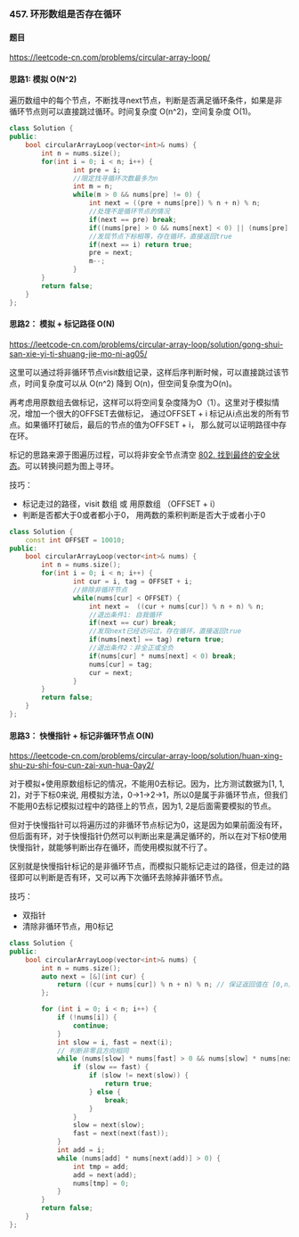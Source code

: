 ### 457. 环形数组是否存在循环

#### 题目

https://leetcode-cn.com/problems/circular-array-loop/



#### 思路1: 模拟 O(N^2) 

遍历数组中的每个节点，不断找寻next节点，判断是否满足循环条件，如果是非循环节点则可以直接跳过循环。时间复杂度 O(n^2)，空间复杂度 O(1)。

```cpp
class Solution {
public:
    bool circularArrayLoop(vector<int>& nums) {
        int n = nums.size();
        for(int i = 0; i < n; i++) {
                int pre = i;
                //限定找寻循环次数最多为n
                int m = n; 
                while(m > 0 && nums[pre] != 0) {  
                    int next = ((pre + nums[pre]) % n + n) % n;
                    //处理不是循环节点的情况
                    if(next == pre) break;
                    if((nums[pre] > 0 && nums[next] < 0) || (nums[pre] < 0 && nums[next] > 0)) break;
                    //发现节点下标相等，存在循环，直接返回true
                    if(next == i) return true;
                    pre = next;
                    m--;
                }
        }
        return false;
    }
};
```

#### 思路2： 模拟 + 标记路径 O(N)
https://leetcode-cn.com/problems/circular-array-loop/solution/gong-shui-san-xie-yi-ti-shuang-jie-mo-ni-ag05/ 

这里可以通过将非循环节点visit数组记录，这样后序判断时候，可以直接跳过该节点，时间复杂度可以从 O(n^2) 降到 O(n)，但空间复杂度为O(n)。

再考虑用原数组去做标记，这样可以将空间复杂度降为O（1）。这里对于模拟情况，增加一个很大的OFFSET去做标记， 通过OFFSET + i 标记从i点出发的所有节点。如果循环打破后，最后的节点的值为OFFSET + i， 那么就可以证明路径中存在环。

标记的思路来源于图遍历过程，可以将非安全节点清空 [802. 找到最终的安全状态](graph/802-find-eventual-safe-states.md)。可以转换问题为图上寻环。

技巧：
  - 标记走过的路径，visit 数组 或 用原数组 （OFFSET + i） 
  - 判断是否都大于0或者都小于0， 用两数的乘积判断是否大于或者小于0

```cpp
class Solution {
    const int OFFSET = 10010;
public:
    bool circularArrayLoop(vector<int>& nums) {
        int n = nums.size();
        for(int i = 0; i < n; i++) {
                int cur = i, tag = OFFSET + i;
                //排除非循环节点
                while(nums[cur] < OFFSET) {  
                    int next =  ((cur + nums[cur]) % n + n) % n;
                    //退出条件1: 自我循环
                    if(next == cur) break;
                    //发现next已经访问过，存在循环，直接返回true
                    if(nums[next] == tag) return true;
                    //退出条件2：非全正或全负
                    if(nums[cur] * nums[next] < 0) break; 
                    nums[cur] = tag;
                    cur = next;
                }          
        }
        return false;
    }
};
```

#### 思路3： 快慢指针 + 标记非循环节点 O(N)

https://leetcode-cn.com/problems/circular-array-loop/solution/huan-xing-shu-zu-shi-fou-cun-zai-xun-hua-0ay2/ 

对于模拟+使用原数组标记的情况，不能用0去标记。因为，比方测试数据为[1, 1, 2]，对于下标0来说, 用模拟方法，0->1->2->1，所以0是属于非循环节点，但我们不能用0去标记模拟过程中的路径上的节点，因为1, 2是后面需要模拟的节点。

但对于快慢指针可以将遍历过的非循环节点标记为0，这是因为如果前面没有环，但后面有环，对于快慢指针仍然可以判断出来是满足循环的，所以在对下标0使用快慢指针，就能够判断出存在循环，而使用模拟就不行了。

区别就是快慢指针标记的是非循环节点，而模拟只能标记走过的路径，但走过的路径即可以判断是否有环，又可以再下次循环去除掉非循环节点。

技巧：
  - 双指针
  - 清除非循环节点，用0标记

```cpp
class Solution {
public:
    bool circularArrayLoop(vector<int>& nums) {
        int n = nums.size();
        auto next = [&](int cur) {
            return ((cur + nums[cur]) % n + n) % n; // 保证返回值在 [0,n) 中
        };

        for (int i = 0; i < n; i++) {
            if (!nums[i]) {
                continue;
            }
            int slow = i, fast = next(i);
            // 判断非零且方向相同
            while (nums[slow] * nums[fast] > 0 && nums[slow] * nums[next(fast)] > 0) {
                if (slow == fast) {
                    if (slow != next(slow)) {
                        return true;
                    } else {
                        break;
                    }
                }
                slow = next(slow);
                fast = next(next(fast));
            }
            int add = i;
            while (nums[add] * nums[next(add)] > 0) {
                int tmp = add;
                add = next(add);
                nums[tmp] = 0;
            }
        }
        return false;
    }
};
```